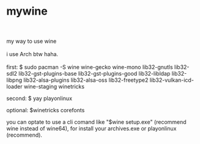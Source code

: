 # mywine
<br>
<br>
my way to use wine
<br>
<br>
i use Arch btw haha.
<br>
<br>
first: 
 $ sudo pacman -S wine wine-gecko wine-mono lib32-gnutls lib32-sdl2 lib32-gst-plugins-base lib32-gst-plugins-good lib32-libldap lib32-libpng lib32-alsa-plugins lib32-alsa-oss lib32-freetype2 lib32-vulkan-icd-loader wine-staging winetricks

second:
$ yay playonlinux

optional:
$winetricks corefonts

you can optate to use a cli comand like "$wine setup.exe" (recommend wine instead of wine64),  for install your archives.exe or playonlinux (recommend).
